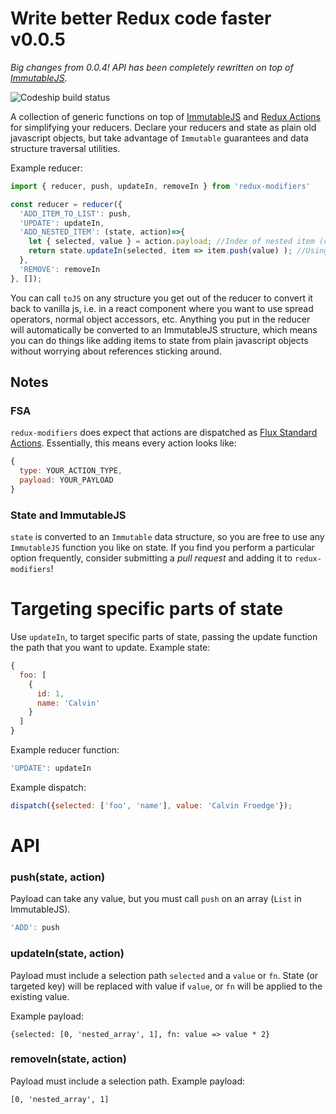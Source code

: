 # Write better Redux code faster v0.0.5

<em>Big changes from 0.0.4! API has been completely rewritten on top of [ImmutableJS](http://facebook.github.io/immutable-js).</em>

![Codeship build status](https://codeship.com/projects/857492d0-ec53-0132-251c-1a6982ed746d/status?branch=master)

A collection of generic functions on top of [ImmutableJS](http://facebook.github.io/immutable-js) and [Redux Actions](https://github.com/acdlite/redux-actions) for simplifying your reducers. Declare your reducers and state as plain old javascript objects, but take advantage of `Immutable` guarantees and data structure traversal utilities.

Example reducer:

```js
import { reducer, push, updateIn, removeIn } from 'redux-modifiers'

const reducer = reducer({
  'ADD_ITEM_TO_LIST': push,
  'UPDATE': updateIn,
  'ADD_NESTED_ITEM': (state, action)=>{
    let { selected, value } = action.payload; //Index of nested item (could be deeply nested, i.e. [0, 'key', 1])
    return state.updateIn(selected, item => item.push(value) ); //Using ImmutableJS API
  },
  'REMOVE': removeIn
}, []);
```

You can call `toJS` on any structure you get out of the reducer to convert it back to vanilla js, i.e. in a react component where you want to use spread operators, normal object accessors, etc. Anything you put in the reducer will automatically be converted to an ImmutableJS structure, which means you can do things like adding items to state from plain javascript objects without worrying about references sticking around.

## Notes

### FSA
`redux-modifiers` does expect that actions are dispatched as [Flux Standard Actions](https://github.com/acdlite/flux-standard-action). Essentially, this means every action looks like:

```js
{
  type: YOUR_ACTION_TYPE,
  payload: YOUR_PAYLOAD
}
```

### State and ImmutableJS
`state` is converted to an `Immutable` data structure, so you are free to use any `ImmutableJS` function you like on state. If you find you perform a particular option frequently, consider submitting a *pull request* and adding it to `redux-modifiers`!

# Targeting specific parts of state

Use `updateIn`, to target specific parts of state, passing the update function the path that you want to update. Example state:

```js
{
  foo: [
    {
      id: 1,
      name: 'Calvin'
    }
  ]
}
```

Example reducer function:

```js
'UPDATE': updateIn
```

Example dispatch:

```js
dispatch({selected: ['foo', 'name'], value: 'Calvin Froedge'});
```


# API

### push(state, action)

Payload can take any value, but you must call `push` on an array (`List` in ImmutableJS).

```js
'ADD': push
```

### updateIn(state, action)

Payload must include a selection path `selected` and a `value` or `fn`. State (or targeted key) will be replaced with value if `value`, or `fn` will be applied to the existing value.

Example payload:
```
{selected: [0, 'nested_array', 1], fn: value => value * 2}
```

### removeIn(state, action)

Payload must include a selection path. Example payload:
```
[0, 'nested_array', 1]
```

